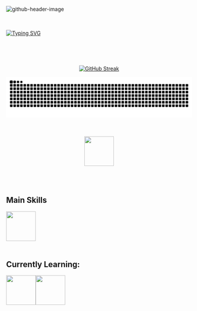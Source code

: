![github-header-image](https://github.com/user-attachments/assets/7b3e4a14-8d2b-41b3-9c6c-e8c50ea130cb)
<br>
<br>
<br>

[![Typing SVG](https://readme-typing-svg.herokuapp.com?font=Cascadia+Code&pause=1000&color=F7F7F7&width=435&lines=Ol%C3%A1+meu+nome+%C3%A9+%C3%89rik;Sou+Brasileiro;Sou+entusiasta+de+CyberSecurity;Estudando+para+Per%C3%ADcia+Digital+%3E3)](https://git.io/typing-svg)

<br> 
<br>
<br>

<div align = "center">

[![GitHub Streak](https://github-readme-streak-stats.herokuapp.com?user=Er1kD13G0&theme=dark)](https://git.io/streak-stats)

</div>

<div>
<picture align="center">
  <source media="(prefers-color-scheme: dark)" srcset="https://raw.githubusercontent.com/Er1kD13G0/Er1kD13G0/output/github-contribution-grid-snake-dark.svg">
  <source media="(prefers-color-scheme: light)" srcset="https://raw.githubusercontent.com/Er1kD13G0/Er1kD13G0/output/github-contribution-grid-snake-dark.svg">
  <img align="center" alt="github contribution grid snake animation" src="https://raw.githubusercontent.com/Er1kD13G0/Er1kD13G0/output/github-contribution-grid-snake.svg">
</picture>
  
</div>

<br>
<br>
<br>

<div align = "center">
<a href = "https://www.linkedin.com/in/erik-bonache-3377212a2/" target = _blank>
<img align = "center" height = "80" width = "80" src = "https://github.com/Er1kD13G0/Er1kD13G0/assets/124258849/0ab119f3-ef72-4f46-91bd-e9648102447c">
</a>

</div>

<br>
<br>
<br>


## Main Skills 
<div align = "left"> 
  
<img align = "left" height = "80" width = "80" src = "https://github.com/Er1kD13G0/Er1kD13G0/assets/124258849/f4d530e2-5335-4993-a394-d237ce8dfc6b">


</div>

<br>
<br>
<br>
<br>
<br>
<br>


<h2 align = "left"> Currently Learning:  </h2>
<div align = "left">
  
<img align = "left" height = "80" width = "80" src = "https://github.com/user-attachments/assets/419214bd-3202-404c-b62f-2c8ef0aaad68">
<img align = "left" height = "80" width = "80" src = "https://github.com/Er1kD13G0/Er1kD13G0/assets/124258849/47ca6a34-4806-4bc5-a783-4d39c691cae7">
</div>



